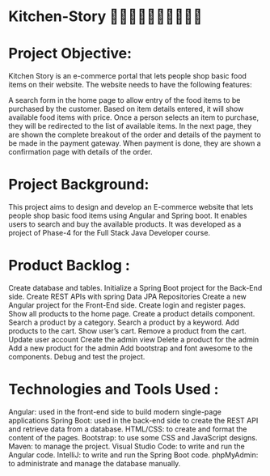 # Kitchen-Story 🥙🍛🥗🍍🍓🍉🍇🍅🍚🍗
# Project Objective:
Kitchen Story is an e-commerce portal that lets people shop basic food items on their website. The website needs to have the following features:
     
A search form in the home page to allow entry of the food items to be purchased by the customer.
Based on item details entered, it will show available food items with price.
Once a person selects an item to purchase, they will be redirected to the list of available items. In the next page, they are shown the
complete breakout of the order and details of the payment to be made in the payment gateway. 
When payment is done, they are shown a confirmation page with details of the order.

# Project Background:
This project aims to design and develop an E-commerce website that lets people shop basic food items using Angular and Spring boot. 
It enables users to search and buy the available products. It was developed as a project of Phase-4 for the Full Stack Java Developer course.

# Product Backlog :
Create database and tables.
Initialize a Spring Boot project for the Back-End side.
Create REST APIs with spring Data JPA Repositories
Create a new Angular project for the Front-End side.
Create login and register pages.
Show all products to the home page.
Create a product details component.
Search a product by a category.
Search a product by a keyword.
Add products to the cart.
Show user’s cart.
Remove a product from the cart.
Update user account
Create the admin view
Delete a product for the admin
Add a new product for the admin
Add bootstrap and font awesome to the components.
Debug and test the project.

# Technologies and Tools Used :
Angular: used in the front-end side to build modern single-page applications
Spring Boot: used in the back-end side to create the REST API and retrieve data from a database.
HTML/CSS: to create and format the content of the pages.
Bootstrap: to use some CSS and JavaScript designs.
Maven: to manage the project. 
Visual Studio Code: to write and run the Angular code.
IntelliJ: to write and run the Spring Boot code.
phpMyAdmin: to administrate and manage the database manually.
